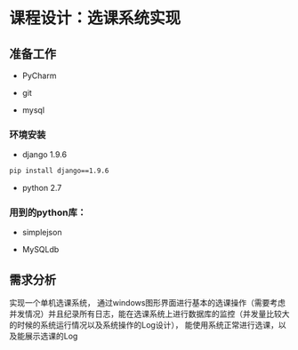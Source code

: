# 课程设计：选课系统实现

## 准备工作

* PyCharm

* git

* mysql

### 环境安装

* django 1.9.6

```bash
pip install django==1.9.6
```

* python 2.7

### 用到的python库：

* simplejson

* MySQLdb

## 需求分析

实现一个单机选课系统，
通过windows图形界面进行基本的选课操作（需要考虑并发情况）并且纪录所有日志，能在选课系统上进行数据库的监控（并发量比较大的时候的系统运行情况以及系统操作的Log设计），
能使用系统正常进行选课，以及能展示选课的Log

